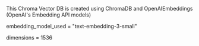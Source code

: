 This Chroma Vector DB is created using ChromaDB and OpenAIEmbeddings (OpenAI's Embedding API models)

embedding_model_used = "text-embedding-3-small"

dimensions = 1536
